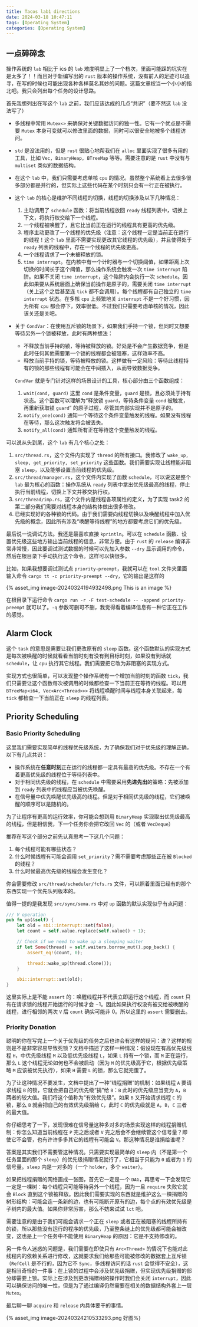 ```yaml
---
title: Tacos lab1 directions
date: 2024-03-18 10:47:11
tags: [Operating System]
categories: [Operating System]
---
```


## 一点碎碎念

操作系统的 `lab` 相比于 ics 的 `lab` 难度明显上了一个档次，里面可能踩的坑实在是太多了！！而且对于新编写出的 `rust` 版本的操作系统，没有前人的足迹可以追寻，在写的时候也可能出现各种各样莫名其妙的问题。这篇文章权当一个小小的指北吧。我只会列出每个任务的设计思路。

首先我想列出在写这个 `lab` 之前，我们应该达成的几点“共识”（要不然这 `lab` 没法写了）

- 多线程中常用 `Mutex<>` 来确保对关键数据访问的独一性。它有一个优点是不需要 `Mutex` 本身可变就可以修改里面的数据，同时可以很安全地被多个线程访问。

- `std` 是没法用的，但是 `rust` 很贴心地帮我们在 `alloc` 里面实现了很多有用的工具，比如 `Vec, BinaryHeap, BTreeMap` 等等。需要注意的是 `rust` 中没有与 `multiset` 类似的数据结构。 

- 在这个 `lab` 中，我们只需要考虑单核 `cpu` 的情况。虽然整个系统看上去很多很多部分都是并行的，但实际上这些代码在某个时刻只会有一行正在被执行。

- 这个 `lab` 的核心是维护不同线程的切换，线程的切换涉及以下几种情况：
  1. 主动调用了 `schedule` 函数：将当前线程放回 `ready` 线程列表中，切换上下文，将执行权交给下一个线程。
  2. 一个线程被唤醒了，且它比当前正在运行的线程具有更高的优先级。
  3. 程序主动更改了一个线程的优先级（注意：这个线程一定是当前正在运行的线程！这个 `lab` 里面不需要实现更改其它线程的优先级），并且使得处于 `ready` 列表的线程中，存在一个线程的优先级更高。
  4. 一个线程请求了一个未被释放的锁。
  5. `time interrupt`。在内核中有一个计时器与一个切换阈值，如果距离上次切换的时间长于这个阈值，那么操作系统会触发一次 `time interrupt` 陷阱。如果不关闭 `time interrupt`，这个陷阱内会执行一次 `schedule`。因此如果要从系统层面上确保当前操作是原子的，需要关闭 `time interrupt`（关上这个之后甚至连 `tick` 都不会调用）。每个线程都有自己独立的 `time interrupt` 状态。在多核 `cpu` 上频繁地关 `interrupt` 不是一个好习惯，因为所有 `cpu` 都会停下，效率很低。不过我们只需要考虑单核的情况，因此该关还是关吧。
  
- 关于 `CondVar`：在使用互斥锁的场景下，如果我们手持一个锁，但同时又想要等待另外一个锁被释放，此时有两种想法：

  - 不释放当前手持的锁，等待被释放的锁。好处是不会产生数据竞争，但是此时任何其他需要第一个锁的线程都会被阻塞，这样效率不高。
  - 释放当前手持的锁，等待被释放的锁。这样做有一定风险：等待此线程持有的锁的那些线程有可能会在中间插入，从而导致数据竞争。

  `CondVar` 就是专门针对这样的场景设计的工具，核心部分由三个函数组成：

  1. `wait(cond, guard)` 这里 `cond` 是条件变量，`guard` 是锁，且必须处于持有状态。这个函数可以理解为“释放锁 `guard`，等待条件变量 `cond` 被触发，再重新获取锁 `guard`” 的原子过程，尽管其内部实现并不是原子的。
  2. `notify_one(cond)` 通知一个等待这个条件变量触发的线程。如果没有线程在等待，那么这次触发将会被丢失。
  3. `notify_all(cond)` 通知所有正在等待这个变量触发的线程。 

<!-- more -->

可以说从头到尾，这个 `lab` 有几个核心之处：

1. `src/thread.rs`，这个文件内实现了 `thread` 的所有接口。我修改了 `wake_up, sleep, get_priority, set_priority` 这些函数。我们需要实现让线程能非阻塞 `sleep`，以及能够设置当前线程的优先级。
2. `src/thread/manager.rs`，这个文件内实现了函数 `schedule`，可以说这是整个 `lab` 最为核心的函数：操作系统从 `ready` 列表中拿出优先级最高的线程，停止执行当前线程，切换上下文并移交执行权。
3. `src/thread/imp.rs`，这个文件内是线程各项属性的定义，为了实现 task2 的第二部分我们需要对线程本身的结构体做出很多修改。
4. 已经实现好的各种锁的代码。由于我们需要向线程切换以及唤醒线程中加入优先级的概念，因此所有涉及“唤醒等待线程”的地方都要考虑它们的优先级。

最后说一说调试方法。我还是最喜欢直接 `kprintln`。可以在 `schedule` 函数、设置优先级这些地方输出当前线程的信息，非常方便。由于 `rust` 的 `release` 编译非常非常慢，因此要调试测试数据的时候可以先加入参数 `--dry` 显示调用的命令，然后在根目录下手动执行这个命令。这样可以快很多。

比如，如果我想要调试测试点 `priority-preempt`，我就可以在 `tool` 文件夹里面输入命令 `cargo tt -c priority-preempt --dry`，它的输出是这样的


{% asset_img image-20240324194932498.png This is an image %}

在根目录下运行命令 `cargo run -r -F test-schedule -- -append priority-preempt` 就可以了。`-q` 参数可删可不删，我觉得看着编译信息有一种它正在工作的感觉。

## Alarm Clock

这个 `task` 的意思是需要让我们更改原有的 `sleep` 函数。这个函数默认的实现方式是每次被唤醒的时候就看看当前时刻有没有到目标时刻，如果没有到话就 `schedule`，让 `cpu` 执行其它线程。我们需要把它改为非阻塞的实现方式。

实现方式也很简单，可以发现整个操作系统有一个增加当前时刻的函数 `tick`，我们只需要让这个函数每次被调用的时候都检查一下当前正在等待的线程。可以用 `BTreeMap<i64, Vec<Arc<Thread>>>` 将线程唤醒时间与线程本身关联起来，每 `tick` 都检查一下当前正在 `sleep` 的线程列表。

## Priority Scheduling

### Basic Priority Scheduling

这里我们需要实现简单的线程优先级系统，为了确保我们对于优先级的理解正确，以下有几点共识：
- 操作系统在**任意时刻**正在运行的线程都一定具有最高的优先级。不存在一个有着更高优先级的线程位于等待列表中。
- 对于相同优先级的线程，在 `schedule` 中需要采用**先进先出**的策略：先被添加到 `ready` 列表中的线程应当被优先唤醒。
- 在信号量中优先唤醒优先级高的线程。但是对于相同优先级的线程，它们被唤醒的顺序可以是随机的。

为了让程序有更高的运行效率，你可能会想到用 `BinaryHeap` 实现取出优先级最高的线程，但是相信我，下一个任务你会把它改回 `Vec` 的（或者 `VecDeque`）

推荐在写这个部分之前先认真思考一下这几个问题：
1. 每个线程可能有哪些状态？
1. 什么时候线程有可能会调用 `set_priority`？需不需要考虑那些正在被 `Blocked` 的线程？
2. 什么时候最高优先级的线程会发生变化？

你会需要修改 `src/thread/scheduler/fcfs.rs` 文件，可以照着里面已经有的那个东西实现一个优先队列版本的。

值得一提的是我发现 `src/sync/sema.rs` 中对 `up` 函数的默认实现似乎有点问题：
```rust src/sync/sema.rs
/// V operation
pub fn up(&self) {
    let old = sbi::interrupt::set(false);
    let count = self.value.replace(self.value() + 1);

    // Check if we need to wake up a sleeping waiter
    if let Some(thread) = self.waiters.borrow_mut().pop_back() {
        assert_eq!(count, 0);

        thread::wake_up(thread.clone());
    }

    sbi::interrupt::set(old);
}
```

这里实际上是不能 `assert` 的：唤醒线程并不代表立即运行这个线程，而 `count` 只有在请求锁的线程开始运行的时候才会 $-1$。因此如果执行权没有被交给被唤醒的线程，进行相邻的两次 `V` 后 `count` 确实可能非 $0$。所以这里的 `assert` 需要删去。

### Priority Donation

聪明的你在写完上一个关于优先级的任务之后也许会有这样的疑问：诶？这样的规则是不是非常容易导致死锁？文档中描述了这样一种情况：假设现在有高优先级线程 `H`，中优先级线程 `M` 以及低优先级线程 `L`，如果 `L` 持有一个锁，而 `M` 正在运行，那么 `L` 这个线程无论如何也不会被启动（因为 `M` 的优先级高于它，根据优先级策略 `M` 应该被优先执行），如果 `H` 需要 `L` 的锁，那么它就完蛋了。

为了让这种情况不要发生，文档中提出了一种“线程捐赠”的机制：如果线程 `A` 要请求线程 `B` 的锁，它就会把自己的优先级“捐”给 `B`：`B` 此时的优先级应当变为 `A`，`B` 两者的较大值。我们将这个值称为“有效优先级”。如果 `B` 又开始请求线程 `C` 的锁，那么 `B` 就会把自己的有效优先级捐给 `C`，此时 `C` 的优先级就是 `A`，`B`，`C` 三者的最大值。

你仔细思考了一下，发现很难在信号量这种多对多的场景实现这样的线程捐赠机制：你怎么知道当前线程在 `P` 完之后或者 `V` 完之后会不会继续管这个信号量？即使它不会管，也有许许多多其它的线程有可能会 `V`。那这种情况是谁捐给谁呢？

答案是其实我们不需要管这种情况。只需要实现最简单的 `sleep` 内（不是第一个任务里面的那个 `sleep`）的优先级捐赠情况就行了，它相当于只能为 `0` 或者为 `1` 的信号量。`sleep` 内是一对多的（一个 `holder`，多个 `waiter`）。

如果把线程捐赠的网络画成一张图，首先它一定是一个 `DAG`，再思考一下会发现它一定是一棵树：每个线程只可能等待另外一个线程，因为一旦 `require` 失败它就会 `Block` 直到这个锁被释放。因此我们需要实现的东西就是维护这么一棵捐赠的树形结构：可能会连一条新的边，也有可能断开原有的边，每个点的有效优先级是子树内的最大值。如果你非常厉害，那么不妨来试试 `lct` 吧。

需要注意的是由于我们可能会请求一个正在 `sleep` 或者正在被阻塞的线程所持有的锁，所以那些没有运行的程序的优先级，乃至整条链上的优先级都可能会被改变，这也是上一个任务中不能使用 `BinaryHeap` 的原因：它是不支持修改的。

另一件令人迷惑的问题是，我们需要在即使只有 `Arc<Thread>` 的情况下也能对此线程内的依赖关系进行修改，这就要求我们给那些可能被修改的数据套上互斥锁（`RefCell` 是不行的，因为它不 `Sync`，多线程访问的话 `rust` 会觉得不安全），这是相当奇怪的一件事：在上锁的过程中会涉及优先级捐赠，但实现优先级捐赠的部分却需要上锁。实际上在涉及到更改捐赠树的操作时我们会关闭 `interrupt`，因此可以确保访问的唯一性，但是为了通过编译仍然需要在相关的数据结构外套上一层 `Mutex`。

最后聊一聊 `acquire` 和 `release` 内具体要干的事情。

{% asset_img  image-20240324210533293.png 好图%}